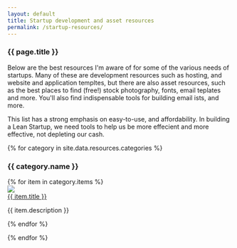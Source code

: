 ```yaml
---
layout: default
title: Startup development and asset resources
permalink: /startup-resources/
---
```

<div class='pure-g'>
<div class='pure-u-1' markdown='1'>

### {{ page.title }}

Below are the best resources I'm aware of for some of the various needs of startups.
Many of these are development resources such as hosting, and website and application templtes,
but there are also asset resources, such as the best places to find (free!) stock photography,
fonts, email teplates and more. You'll also find indispensable tools for building email ists, and more.

This list has a strong emphasis on easy-to-use, and affordability. In building a Lean Startup,
we need tools to help us be more effecient and more effective, not depleting our cash.

</div>
</div>

<div class='pure-g'>
{% for category in site.data.resources.categories %}

  <div class='pure-u-1'>
    <h3>
      {{ category.name }}
    </h3>
  </div>

  <div class='pure-u-1'>
    {% for item in category.items %}
      <div class="pure-g resource-item" >
        <div class="pure-u-1 pure-u-md-1-3">
          <img src="/resources/images/resources/{{ item.image }}" />
        </div>
        <div class="pure-u-1 pure-u-md-2-3">
          <a href="{{ item.url }}">
            {{ item.title }}
          </a>
          <p>
            {{ item.description }}
          </p>
        </div>
      </div>
    {% endfor %}
  </div>
      
{% endfor %}
</div>
